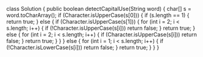 class Solution {
    public boolean detectCapitalUse(String word) {
        char[] s = word.toCharArray();
        if (Character.isUpperCase(s[0])) {
            if (s.length == 1) {
                return true;
            } else {
                if (Character.isUpperCase(s[1])) {
                    for (int i = 2; i < s.length; i++) {
                        if (!Character.isUpperCase(s[i])) return false;
                    }
                    return true;
                } else {
                    for (int i = 2; i < s.length; i++) {
                        if (Character.isUpperCase(s[i])) return false;
                    }
                    return true;
                }
            }
        } else {
            for (int i = 1; i < s.length; i++) {
                if (!Character.isLowerCase(s[i])) return false;
            }
            return true;
        }
    }
}
